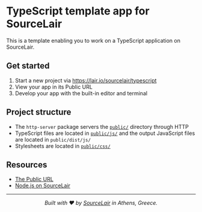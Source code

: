 # TypeScript template app for SourceLair

This is a template enabling you to work on a TypeScript application on SourceLair.

## Get started

1. Start a new project via https://lair.io/sourcelair/typescript
2. View your app in its Public URL
3. Develop your app with the built-in editor and terminal

## Project structure

- The `http-server` package servers the [`public/`](/public/) directory through HTTP
- TypeScript files are located in [`public/js/`](/public/js/) and the output JavaScript files are located in `public/dist/js/`
- Stylesheets are located in [`public/css/`](/public/css/)

## Resources

- [The Public URL](https://help.sourcelair.com/projects/the-public-url/)
- [Node.js on SourceLair](https://help.sourcelair.com/stacks/node/)

---


<p align="center">
  <i>Built with ❤️ by <a href="https://www.sourcelair.com">SourceLair</a> in Athens, Greece.</i>
</p>
